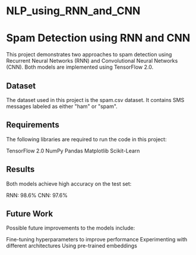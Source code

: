 # NLP_using_RNN_and_CNN

# Spam Detection using RNN and CNN

This project demonstrates two approaches to spam detection using Recurrent Neural Networks (RNN) and Convolutional Neural Networks (CNN). 
Both models are implemented using TensorFlow 2.0.

## Dataset
The dataset used in this project is the spam.csv dataset. It contains SMS messages labeled as either "ham" or "spam".

## Requirements
The following libraries are required to run the code in this project:

TensorFlow 2.0
NumPy
Pandas
Matplotlib
Scikit-Learn


## Results
Both models achieve high accuracy on the test set:

RNN: 98.6%
CNN: 97.6%

## Future Work
Possible future improvements to the models include:

Fine-tuning hyperparameters to improve performance
Experimenting with different architectures
Using pre-trained embeddings
